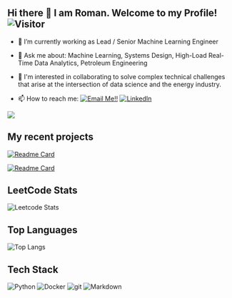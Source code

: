 ## Hi there 👋 I am Roman. Welcome to my Profile!   ![Visitor](https://visitor-badge.laobi.icu/badge?page_id=r-shcherbakov.repoName)

- 🔭 I’m currently working as Lead / Senior Machine Learning Engineer
- 💬 Ask me about: Machine Learning, Systems Design, High-Load Real-Time Data Analytics, Petroleum Engineering
- 👯 I'm interested in collaborating to solve complex technical challenges that arise at the intersection of data science and the energy industry.

- 📫 How to reach me: <a href="mailto:romanscherbakov2014@gmail.com">![Email Me!!](https://img.shields.io/badge/Gmail-D14836?style=for-the-badge&logo=gmail&logoColor=white)</a> <a href="https://www.linkedin.com/in/r-shcherbakov/">![LinkedIn](https://img.shields.io/badge/LinkedIn-0077B5?style=for-the-badge&logo=linkedin&logoColor=white)</a>


![](https://github-profile-summary-cards.vercel.app/api/cards/profile-details?username=r-shcherbakov&theme=github)


## My recent projects

[![Readme Card](https://github-readme-stats.vercel.app/api/pin/?username=r-shcherbakov&repo=ml-project-template&theme=github)](https://github.com/r-shcherbakov/ml-project-template)

[![Readme Card](https://github-readme-stats.vercel.app/api/pin/?username=r-shcherbakov&repo=pipe-failure-detection&theme=github)](https://github.com/r-shcherbakov/pipe-failure-detection)


## LeetCode Stats
![Leetcode Stats](https://leetcard.jacoblin.cool/r-shcherbakov?theme=wtf&ext=heatmap)


## Top Languages
  
![Top Langs](http://github-profile-summary-cards.vercel.app/api/cards/repos-per-language?username=r-shcherbakov&theme=github)


## Tech Stack
<p>
  <img alt="Python" src="https://img.shields.io/badge/Python%20-%2314354C.svg?style=flat-square&logo=python&logoColor=white" />
  <img alt="Docker" src="https://img.shields.io/badge/-Docker-46a2f1?style=flat-square&logo=docker&logoColor=white" />
  <img alt="git" src="https://img.shields.io/badge/-Git-F05032?style=flat-square&logo=git&logoColor=white" />
  <img alt="Markdown" src="https://img.shields.io/badge/Markdown-%23000000.svg?style=flat-square&logo=markdown&logoColor=white" />
</p>
